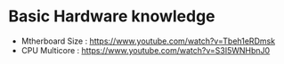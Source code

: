 # Basic Hardware knowledge

- Mtherboard Size : https://www.youtube.com/watch?v=Tbeh1eRDmsk
- CPU Multicore : https://www.youtube.com/watch?v=S3I5WNHbnJ0
